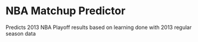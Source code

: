 # NBA Matchup Predictor
Predicts 2013 NBA Playoff results based on learning done with 2013 regular season data
